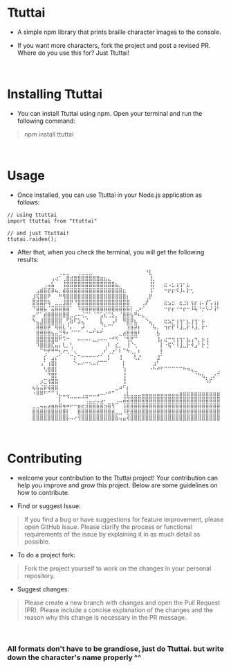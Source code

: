 # Ttuttai

- A simple npm library that prints braille character images to the console.

- If you want more characters, fork the project and post a revised PR. Where do you use this for? Just Ttuttai!

<br>

# Installing Ttuttai

- You can install Ttuttai using npm. Open your terminal and run the following command:

> npm install ttuttai

<br>

# Usage

- Once installed, you can use Ttuttai in your Node.js application as follows:

```
// using ttuttai
import ttuttai from "ttuttai"

// and just Ttuttai!
ttutai.raiden();
```

- After that, when you check the terminal, you will get the following results:

```
        ⠀⠀⠀⠀⠀⠀⠀⢀⣀⣀⠀⠀⢀⣀⣀⣀⠀⠀⠀⠀⠀⠀⠀⠀⠀⠀⠀⠀⠀⠀⠘⣇⠀⠀⠀⠀⠀⠀⠀⠀⠀⠀⠀⠀⠀⠀⠀⠀⠀⠀
        ⠀⠀⠀⠀⠀⢠⢴⠁⢀⣿⣾⣿⣿⣿⣿⣿⣿⣿⣶⣦⣄⠀⠀⠀⠀⠀⠀⠀⠀⠀⠀⢸⡀⠀⠀⠀⠀⠀⠀⠀⠀⠀⠀⠀⠀⠀⠀⠀⠀⠀
        ⠀⠀⠀⢀⢤⣧⠀⠀⢸⣿⣿⣿⣿⣿⣿⣿⣿⣿⣿⣿⣿⣿⣦⡀⠀⠀⠀⠀⠀⠀⠀⢸⡇⠀⠀⣖⠠⣂⢰⢲⠂⣆⠀⠀⠀⠀⠀⠀⠀⠀
        ⠀⣠⣾⣿⣟⡿⢦⡀⣾⣿⣿⣿⣿⣿⣿⣿⣿⣿⣿⣿⣿⣿⣿⣿⣆⠀⠀⠀⠀⠀⠀⢸⠁⠀⠀⠒⡖⡖⠺⡸⠄⡗⢂⠀⠀⠀⠀⠀⠀⠀
        ⣸⢯⣿⣿⠟⠀⠀⠛⢻⣿⣿⣿⣿⣿⣿⣿⣿⣿⣿⣿⣿⣿⣿⣿⣿⡆⠀⠀⠀⠀⢀⡟⠀⠀⠀⠀⠀⠀⠀⠀⠀⠀⠀⠀⠀⠀⠀⠀⠀⠀
        ⣿⣿⣿⡿⢷⠀⣀⣀⣸⣿⡟⠘⣿⣿⣿⣿⣿⣿⣿⣿⣿⣿⣿⣿⣿⣿⠀⠀⠀⢀⡞⠀⠀⠀⠀⣖⣢⣒⠀⣖⣐⡆⢲⡖⢰⠄⡞⢡⢰⡆
        ⠙⣿⣿⣧⠈⣭⣿⣿⣿⣿⠁⠀⠹⣿⣿⡿⣿⣿⣿⣿⣿⣿⣿⣿⣿⣿⡇⢀⡰⠊⠀⠀⠀⠀⠀⠒⡖⡖⠐⠒⡖⠒⠸⢧⠘⡒⠣⠜⢸⠃
        ⣤⠋⠁⣾⣿⣿⣿⣿⣿⣿⣀⡠⠤⢌⡉⠁⠈⠉⣡⣎⢉⣣⡀⠈⣿⣿⣧⠛⠦⣄⠀⠀⠀⠀⠀⠀⠀⠀⠀⠀⠀⠀⠀⠀⠀⠀⠀⠀⠀⠀
        ⠳⣄⣸⣿⣿⣿⣿⣿⠀⢋⣷⠏⣱⣄⠈⠀⠀⠀⣇⠀⠀⢠⠇⠀⠻⣿⡿⣆⠀⠀⠑⣄⠀⠀⠀⣖⣢⡒⢰⢲⠂⣆⢰⢲⠂⡦⠀⠀⠀⠀
        ⠀⣿⣿⣿⡿⠉⢿⣿⣇⠘⡄⠀⠀⡼⠀⠀⢀⠀⢈⠓⠉⠁⠀⠀⠀⢹⣷⡽⡆⠀⠀⠈⢧⡀⠀⢲⡖⡟⠸⣸⣀⡗⠸⣸⡀⡗⠂⠀⠀⠀
        ⠀⣿⣿⣿⣿⣦⣤⣙⠻⠆⠈⠉⠉⠀⠈⠒⠋⠓⠋⠀⠀⠀⠀⣀⣴⣿⣿⣷⠇⠀⠀⠀⠀⣧⠀⠀⠀⠀⠀⠀⠀⠀⠀⠀⠀⠀⠀⠀⠀⠀
        ⠀⣿⣿⣿⣿⣿⣿⠟⠩⠒⠀⠀⠤⠤⠤⠄⣀⡠⠤⠤⠐⠚⠫⠀⠈⢻⡟⠉⠀⠀⠀⠀⠀⢸⡄⣔⠒⢲⢰⢲⠂⣦⢠⠲⡀⡦⢰⠀⠀⠀
        ⠀⠹⣿⣿⣿⣏⣤⡄⢇⡀⢃⠀⠀⠀⠀⠀⠀⠀⠀⢀⠇⠀⣎⡀⠀⢸⠈⢂⠀⠀⠀⠀⠀⠀⡇⠐⢯⠑⠸⣸⣀⡗⠺⣠⠃⡗⢘⠀⠀⠀
        ⠀⠀⠉⢛⠟⠛⠛⢆⠔⢂⠈⢄⠀⠀⠀⠀⠀⠀⢀⠎⢀⡰⠁⠇⠉⠳⢄⡀⠆⠀⠀⠀⠀⠀⡇⠀⠀⠀⠀⠀⠀⠀⠀⠀⠀⠀⠀⠀⠀⠀
        ⠀⠀⠀⡎⠀⣠⡔⠁⠀⠀⠉⡆⠉⠒⠒⠒⠒⠊⠁⠀⡇⠀⠀⢸⠀⠀⠀⢇⡜⠀⠀⠀⠀⣸⠁⠀⠀⠀⠀⠀⠀⠀⠀⠀⠀⠀⠀⠀⠀⠀
        ⠀⠀⢠⠁⢰⣿⡇⠀⠀⠀⠀⠑⠤⠔⠒⠢⠤⠎⠉⠉⠀⠀⠀⠀⡇⠀⠀⠀⠀⠀⠀⠀⣰⠃⠀⠀⠀⠀⠀⠀⠀⠀⠀⠀⠀⠀⠀⠀⠀⠀
        ⠀⠀⠀⢣⣿⣿⡇⠀⠀⠀⠀⠀⠀⠀⠀⠀⠀⠀⠀⠀⠀⠀⠀⠀⢱⠀⠀⠀⠀⠀⠀⠐⠓⠚⠋⠉⠉⠉⠉⠉⠓⠲⢤⣀⠀⠀⠀⠀⠀⢀
        ⠀⠀⠀⠀⠙⣿⡇⠀⠀⠀⠀⠀⠀⠀⠀⠀⠀⠀⠀⠀⠀⠀⠀⠀⢸⠀⠀⠀⠀⠀⠀⠀⠀⠀⠀⠀⠀⠀⠀⠀⠀⠀⠀⠈⠓⢦⡀⢀⡔⠉
        ⠀⠀⡰⣉⢺⣿⣿⠀⠀⠀⠀⠀⠀⠀⠀⠀⠀⠀⠀⠀⠀⠀⠀⠀⢸⠀⠀⠀⠀⠀⠀⠀⠀⠀⠀⠀⠀⠀⠀⠀⠀⠀⠀⠀⠀⠀⠱⠏⠀⠀
        ⢦⣧⣬⡿⢾⣿⣿⠀⠀⠀⠀⠀⠀⠀⠀⠀⠀⠀⠀⠀⠀⠀⣀⠴⠋⡆⠀⠀⠀⠀⠀⠀⠀⠀⠀⠀⠀⠀⠀⠀⠀⠀⠀⠀⠀⠀⠀⠀⠀⠀
        ⠐⠿⠿⠋⠉⠉⠸⣄⣀⣀⠀⠀⠀⢀⣀⣀⣀⣠⠤⠔⠚⠉⠀⠀⢠⣇⣀⣀⣀⣤⣤⣤⣤⣤⣤⣤⣤⣤⣤⣶⣶⣶⣶⣶⣶⣶⣶⣶⣶⣶
        ⠀⠀⠀⠀⠀⠀⠀⡇⠀⠈⠉⠉⠉⠉⢉⣀⣀⣀⣠⠄⠀⠀⢀⣀⣼⣽⣿⣿⣿⣿⣿⣿⣿⣿⣿⣿⣿⣿⣿⣿⣿⣿⣿⣿⣿⣿⣿⣿⣿⣿
        ⣀⣀⢤⣤⣴⣶⣶⣿⢶⠶⠖⠒⣶⣖⣺⣿⣿⣷⣿⣲⣿⢻⠉⠀⢸⣿⣿⣿⣿⣿⣿⣿⣿⣿⣿⣿⣿⣿⣿⣿⣿⣿⣿⣿⣿⣿⣿⣿⣿⣿
        ⣿⣿⣿⣿⣿⣿⣿⣿⣿⡇⠀⠀⣿⣿⣿⣿⣿⣿⣿⣿⣿⣾⣀⣀⠸⣟⣿⣿⣿⣿⣿⣿⣿⣿⣿⣿⣿⣿⣿⣿⣿⣿⣿⣿⣿⣿⣿⣿⣿⣿
        ⣿⣿⣿⣿⣿⣿⣿⣿⣿⡧⠤⠔⢺⣿⣿⣿⣿⣿⣿⣿⣿⣿⣷⢤⣤⢾⣿⣿⣿⣿⣿⣿⣿⣿⣿⣿⣿⣿⣿⣿⣿⣿⣿⣿⣿⣿⣿⣿⣿⣿
```

<br>

# Contributing

- welcome your contribution to the Ttuttai project! Your contribution can help you improve and grow this project. Below are some guidelines on how to contribute.

- Find or suggest Issue:

> If you find a bug or have suggestions for feature improvement, please open GitHub Issue.
> Please clarify the process or functional requirements of the issue by explaining it in as much detail as possible.

- To do a project fork:

> Fork the project yourself to work on the changes in your personal repository.

- Suggest changes:

> Please create a new branch with changes and open the Pull Request (PR).
> Please include a concise explanation of the changes and the reason why this change is necessary in the PR message.

<br>

### All formats don't have to be grandiose, just do Ttuttai. but write down the character's name properly ^^